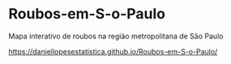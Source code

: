 # Roubos-em-S-o-Paulo
Mapa interativo de roubos na região metropolitana de São Paulo 

https://daniellopesestatistica.github.io/Roubos-em-S-o-Paulo/
